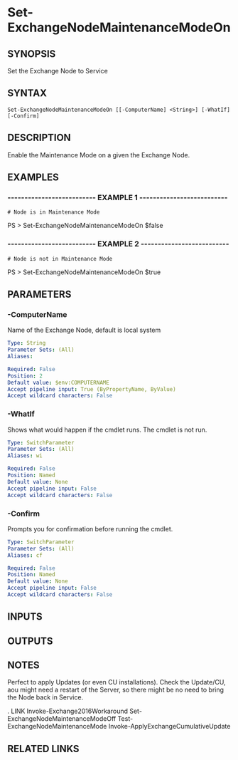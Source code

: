﻿---
external help file: ExchangeNodeMaintenanceMode-help.xml
online version: 
schema: 2.0.0
---

# Set-ExchangeNodeMaintenanceModeOn

## SYNOPSIS
Set the Exchange Node to Service

## SYNTAX

```
Set-ExchangeNodeMaintenanceModeOn [[-ComputerName] <String>] [-WhatIf] [-Confirm]
```

## DESCRIPTION
Enable the Maintenance Mode on a given the Exchange Node.

## EXAMPLES

### -------------------------- EXAMPLE 1 --------------------------
```
# Node is in Maintenance Mode
```

PS \> Set-ExchangeNodeMaintenanceModeOn
$false

### -------------------------- EXAMPLE 2 --------------------------
```
# Node is not in Maintenance Mode
```

PS \> Set-ExchangeNodeMaintenanceModeOn
$true

## PARAMETERS

### -ComputerName
Name of the Exchange Node, default is local system

```yaml
Type: String
Parameter Sets: (All)
Aliases: 

Required: False
Position: 2
Default value: $env:COMPUTERNAME
Accept pipeline input: True (ByPropertyName, ByValue)
Accept wildcard characters: False
```

### -WhatIf
Shows what would happen if the cmdlet runs.
The cmdlet is not run.

```yaml
Type: SwitchParameter
Parameter Sets: (All)
Aliases: wi

Required: False
Position: Named
Default value: None
Accept pipeline input: False
Accept wildcard characters: False
```

### -Confirm
Prompts you for confirmation before running the cmdlet.

```yaml
Type: SwitchParameter
Parameter Sets: (All)
Aliases: cf

Required: False
Position: Named
Default value: None
Accept pipeline input: False
Accept wildcard characters: False
```

## INPUTS

## OUTPUTS

## NOTES
Perfect to apply Updates (or even CU installations).
Check the Update/CU, aou might need a
restart of the Server, so there might be no need to bring the Node back in Service.

.
LINK
Invoke-Exchange2016Workaround
Set-ExchangeNodeMaintenanceModeOff
Test-ExchangeNodeMaintenanceMode
Invoke-ApplyExchangeCumulativeUpdate

## RELATED LINKS

